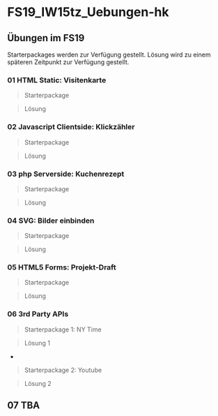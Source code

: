 # FS19_IW15tz_Uebungen-hk
## Übungen im FS19
Starterpackages werden zur Verfügung gestellt. Lösung wird zu einem späteren Zeitpunkt zur Verfügung gestellt. 

### 01 HTML Static: Visitenkarte
> Starterpackage

> Lösung

### 02 Javascript Clientside: Klickzähler
> Starterpackage

> Lösung

### 03 php Serverside: Kuchenrezept
> Starterpackage

> Lösung

### 04 SVG: Bilder einbinden
> Starterpackage

> Lösung


### 05 HTML5 Forms: Projekt-Draft
> Starterpackage

> Lösung

### 06 3rd Party APIs
> Starterpackage 1: NY Time

> Lösung 1

-

> Starterpackage 2: Youtube

> Lösung 2

## 07 TBA
